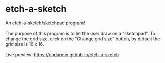 # etch-a-sketch
An etch-a-sketch/sketchpad program! \
\
The purpose of this program is to let the user draw on a "sketchpad". To change the grid size, click on the "Change grid size" button, by default the grid size is 16 x 16. \
\
Live preview: https://undarmin.github.io/etch-a-sketch
